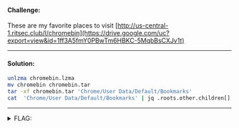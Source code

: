 #### Challenge:

These are my favorite places to visit [http://us-central-1.ritsec.club/l/chromebin](https://drive.google.com/uc?export=view&id=1ff3A5fmY0PBwTm6HBKC-5MqbBsCXJv1t)

---

#### Solution:

```bash
unlzma chromebin.lzma
mv chromebin chromebin.tar
tar -xf chromebin.tar 'Chrome/User Data/Default/Bookmarks'
cat  'Chrome/User Data/Default/Bookmarks' | jq .roots.other.children[].name | tr -d '"' | tr -d "\n"
```

---

<details><summary>FLAG:</summary>

```
RITSEC{CHR0M3_BM_FTW}
```

</details>
<br/>
